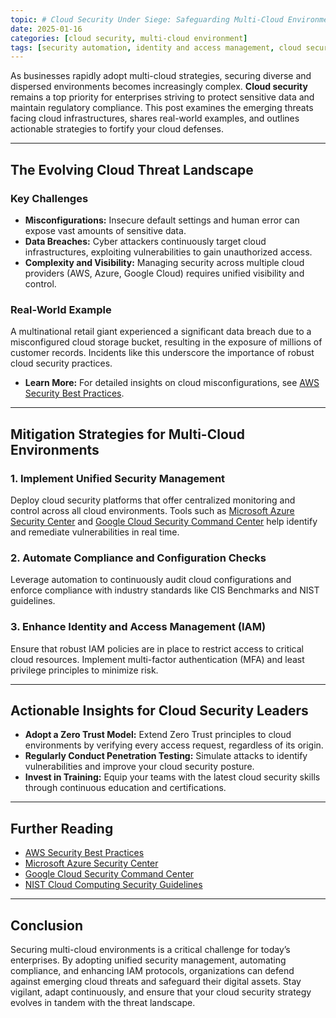 ```yaml
---
topic: # Cloud Security Under Siege: Safeguarding Multi-Cloud Environments for Top Enterprises
date: 2025-01-16
categories: [cloud security, multi-cloud environment]
tags: [security automation, identity and access management, cloud security]  
---
```



As businesses rapidly adopt multi-cloud strategies, securing diverse and dispersed environments becomes increasingly complex. **Cloud security** remains a top priority for enterprises striving to protect sensitive data and maintain regulatory compliance. This post examines the emerging threats facing cloud infrastructures, shares real-world examples, and outlines actionable strategies to fortify your cloud defenses.

---

## The Evolving Cloud Threat Landscape

### Key Challenges
- **Misconfigurations:** Insecure default settings and human error can expose vast amounts of sensitive data.  
- **Data Breaches:** Cyber attackers continuously target cloud infrastructures, exploiting vulnerabilities to gain unauthorized access.  
- **Complexity and Visibility:** Managing security across multiple cloud providers (AWS, Azure, Google Cloud) requires unified visibility and control.

### Real-World Example
A multinational retail giant experienced a significant data breach due to a misconfigured cloud storage bucket, resulting in the exposure of millions of customer records. Incidents like this underscore the importance of robust cloud security practices.

- **Learn More:** For detailed insights on cloud misconfigurations, see [AWS Security Best Practices](https://aws.amazon.com/security/).

---

## Mitigation Strategies for Multi-Cloud Environments

### 1. Implement Unified Security Management  
Deploy cloud security platforms that offer centralized monitoring and control across all cloud environments. Tools such as [Microsoft Azure Security Center](https://azure.microsoft.com/en-us/services/security-center/) and [Google Cloud Security Command Center](https://cloud.google.com/security-command-center) help identify and remediate vulnerabilities in real time.

### 2. Automate Compliance and Configuration Checks  
Leverage automation to continuously audit cloud configurations and enforce compliance with industry standards like CIS Benchmarks and NIST guidelines.

### 3. Enhance Identity and Access Management (IAM)  
Ensure that robust IAM policies are in place to restrict access to critical cloud resources. Implement multi-factor authentication (MFA) and least privilege principles to minimize risk.

---

## Actionable Insights for Cloud Security Leaders

- **Adopt a Zero Trust Model:** Extend Zero Trust principles to cloud environments by verifying every access request, regardless of its origin.
- **Regularly Conduct Penetration Testing:** Simulate attacks to identify vulnerabilities and improve your cloud security posture.
- **Invest in Training:** Equip your teams with the latest cloud security skills through continuous education and certifications.

---

## Further Reading

- [AWS Security Best Practices](https://aws.amazon.com/security/)  
- [Microsoft Azure Security Center](https://azure.microsoft.com/en-us/services/security-center/)  
- [Google Cloud Security Command Center](https://cloud.google.com/security-command-center)  
- [NIST Cloud Computing Security Guidelines](https://www.nist.gov/programs-projects/cloud-computing-security)

---

## Conclusion

Securing multi-cloud environments is a critical challenge for today’s enterprises. By adopting unified security management, automating compliance, and enhancing IAM protocols, organizations can defend against emerging cloud threats and safeguard their digital assets. Stay vigilant, adapt continuously, and ensure that your cloud security strategy evolves in tandem with the threat landscape.